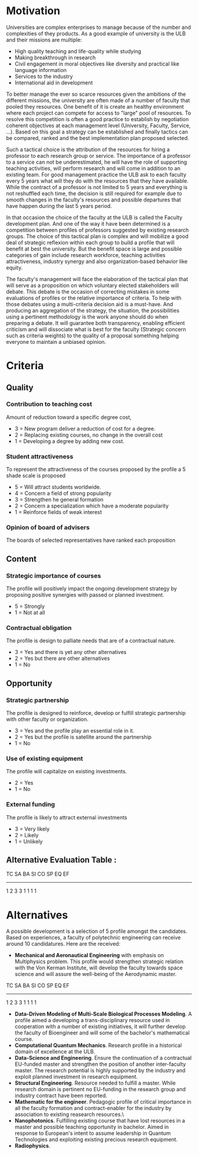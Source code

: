 Motivation
==========

Universities are complex enterprises to manage because of the number and
complexities of they products. As a good example of university is the
ULB and their missions are multiple:

-   High quality teaching and life-quality while studying
-   Making breakthrough in research
-   Civil engagement in moral objectives like diversity and practical
    like language information
-   Services to the industry
-   International aid in development

To better manage the ever so scarce resources given the ambitions of the
different missions, the university are often made of a number of faculty
that pooled they resources. One benefit of it is create an healthy
environment where each project can compete for access to "large" pool of
resources. To resolve this competition is often a good practice to
establish by negotiation coherent objectives at each management level
(University, Faculty, Service, ...). Based on this goal a strategy can
be established and finally tactics can be compared, ranked and the best
implementation plan proposed selected.

Such a tactical choice is the attribution of the resources for hiring a
professor to each research group or service. The importance of a
professor to a service can not be underestimated, he will have the role
of supporting teaching activities, will perform research and will come
in addition to an existing team. For good management practice the ULB
ask to each faculty every 5 years what will they do with the resources
that they have available. While the contract of a professor is not
limited to 5 years and everything is not reshuffled each time, the
decision is still required for example due to smooth changes in the
faculty's resources and possible departures that have happen during the
last 5 years period.

In that occasion the choice of the faculty at the ULB is called the
Faculty development plan. And one of the way it have been determined is
a competition between profiles of professors suggested by existing
research groups. The choice of this tactical plan is complex and will
mobilize a good deal of strategic reflexion within each group to build a
profile that will benefit at best the university. But the benefit space
is large and possible categories of gain include research workforce,
teaching activities attractiveness, industry synergy and also
organization-based behavior like equity.

The faculty's management will face the elaboration of the tactical plan
that will serve as a proposition on which voluntary elected stakeholders
will debate. This debate is the occasion of correcting mistakes in some
evaluations of profiles or the relative importance of criteria. To help
with those debates using a multi-criteria decision aid is a must-have.
And producing an aggregation of the strategy, the situation, the
possibilities using a pertinent methodology is the work anyone should do
when preparing a debate. It will guarantee both transparency, enabling
efficient criticism and will dissociate what is best for the faculty
(Strategic concern such as criteria weights) to the quality of a
proposal something helping everyone to maintain a unbiased opinion.

Criteria
========

Quality
-------

### Contribution to teaching cost

Amount of reduction toward a specific degree cost,

-   3 = New program deliver a reduction of cost for a degree.
-   2 = Replacing existing courses, no change in the overall cost
-   1 = Developing a degree by adding new cost.

### Student attractiveness

To represent the attractiveness of the courses proposed by the profile a
5 shade scale is proposed

-   5 = Will attract students worldwide.
-   4 = Concern a field of strong popularity
-   3 = Strengthen he general formation
-   2 = Concern a specialization which have a moderate popularity
-   1 = Reinforce fields of weak interest

### Opinion of board of advisers

The boards of selected representatives have ranked each proposition

Content
-------

### Strategic importance of courses

The profile will positively impact the ongoing development strategy by
proposing positive synergies with passed or planned investment.

-   5 = Strongly
-   1 = Not at all

### Contractual obligation

The profile is design to palliate needs that are of a contractual
nature.

-   3 = Yes and there is yet any other alternatives
-   2 = Yes but there are other alternatives
-   1 = No

Opportunity
-----------

### Strategic partnership

The profile is designed to reinforce, develop or fulfill strategic
partnership with other faculty or organization.

-   3 = Yes and the profile play an essential role in it.
-   2 = Yes but the profile is satellite around the partnership
-   1 = No

### Use of existing equipment

The profile will capitalize on existing investments.

-   2 = Yes
-   1 = No

### External funding

The profile is likely to attract external investments

-   3 = Very likely
-   2 = Likely
-   1 = Unlikely

Alternative Evaluation Table :
------------------------------

  TC   SA   BA   SI   CO   SP   EQ   EF
  ---- ---- ---- ---- ---- ---- ---- ----
  1    2    3    3    1    1    1    1

Alternatives
============

A possible development is a selection of 5 profile amongst the
candidates. Based on experiences, a faculty of polytechnic engineering
can receive around 10 candidatures. Here are the received:

-   **Mechanical and Aeronautical Engineering** with emphasis on
    Multiphysics problem. This profile would strengthen strategic
    relation with the Von Kerman Institute, will develop the faculty
    towards space science and will assure the well-being of the
    Aerodynamic master.

  TC   SA   BA   SI   CO   SP   EQ   EF
  ---- ---- ---- ---- ---- ---- ---- ----
  1    2    3    3    1    1    1    1

-   **Data-Driven Modeling of Multi-Scale Biological Processes
    Modeling**. A profile aimed a developing a trans-disciplinary
    resource used in cooperation with a number of existing initiatives,
    it will further develop the faculty of Bioengineer and will some of
    the bachelor's mathematical course.
-   **Computational Quantum Mechanics**. Research profile in a
    historical domain of excellence at the ULB.
-   **Data-Science and Engineering**. Ensure the continuation of a
    contractual EU-funded master and strengthen the position of another
    inter-faculty master. The research potential is highly supported by
    the industry and exploit planned investment in research equipment.
-   **Structural Engineering**. Resource needed to fulfill a master.
    While research domain is pertinent no EU-funding in the research
    group and industry contract have been reported.
-   **Mathematic for the engineer**. Pedagogic profile of critical
    importance in all the faculty formation and contract-enabler for the
    industry by association to existing reasearch resources.\
-   **Nanophotonics**. Fulfilling existing course that have lost
    resources in a master and possible teaching opportunity in bachelor.
    Aimed in response to European's intent to assume leadership in
    Quantum Technologies and exploiting existing precious research
    equipment.
-   **Radiophysics**.
